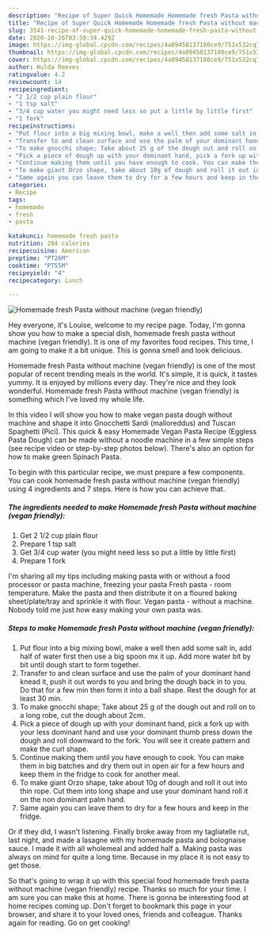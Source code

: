 ```yaml
---
description: "Recipe of Super Quick Homemade Homemade fresh Pasta without machine (vegan friendly)"
title: "Recipe of Super Quick Homemade Homemade fresh Pasta without machine (vegan friendly)"
slug: 3541-recipe-of-super-quick-homemade-homemade-fresh-pasta-without-machine-vegan-friendly
date: 2020-10-26T03:59:34.429Z
image: https://img-global.cpcdn.com/recipes/4a09458137180ce9/751x532cq70/homemade-fresh-pasta-without-machine-vegan-friendly-recipe-main-photo.jpg
thumbnail: https://img-global.cpcdn.com/recipes/4a09458137180ce9/751x532cq70/homemade-fresh-pasta-without-machine-vegan-friendly-recipe-main-photo.jpg
cover: https://img-global.cpcdn.com/recipes/4a09458137180ce9/751x532cq70/homemade-fresh-pasta-without-machine-vegan-friendly-recipe-main-photo.jpg
author: Hulda Reeves
ratingvalue: 4.2
reviewcount: 14
recipeingredient:
- "2 1/2 cup plain flour"
- "1 tsp salt"
- "3/4 cup water you might need less so put a little by little first"
- "1 fork"
recipeinstructions:
- "Put flour into a big mixing bowl, make a well then add some salt in, add half of water first then use a big spoon mx it up. Add more water bit by bit until dough start to form together."
- "Transfer to and clean surface and use the palm of your dominant hand knead it, push it out words to you and bring the dough back in to you. Do that for a few min then form it into a ball shape. Rest the dough for at least 30 min."
- "To make gnocchi shape; Take about 25 g of the dough out and roll on to a long robe, cut the dough about 2cm."
- "Pick a piece of dough up with your dominant hand, pick a fork up with your less dominant hand and use your dominant thumb press down the dough and roll downward to the fork. You will see it create pattern and make the curl shape."
- "Continue making them until you have enough to cook. You can make them in big batches and dry them out in open air for a few hours and keep them in the fridge to cook for another meal."
- "To make giant Orzo shape, take about 10g of dough and roll it out into thin rope. Cut them into long shape and use your dominant hand roll it on the non dominant palm hand."
- "Same again you can leave them to dry for a few hours and keep in the fridge."
categories:
- Recipe
tags:
- homemade
- fresh
- pasta

katakunci: homemade fresh pasta 
nutrition: 284 calories
recipecuisine: American
preptime: "PT26M"
cooktime: "PT55M"
recipeyield: "4"
recipecategory: Lunch

---
```



![Homemade fresh Pasta without machine (vegan friendly)](https://img-global.cpcdn.com/recipes/4a09458137180ce9/751x532cq70/homemade-fresh-pasta-without-machine-vegan-friendly-recipe-main-photo.jpg)

Hey everyone, it's Louise, welcome to my recipe page. Today, I'm gonna show you how to make a special dish, homemade fresh pasta without machine (vegan friendly). It is one of my favorites food recipes. This time, I am going to make it a bit unique. This is gonna smell and look delicious.

Homemade fresh Pasta without machine (vegan friendly) is one of the most popular of recent trending meals in the world. It's simple, it is quick, it tastes yummy. It is enjoyed by millions every day. They're nice and they look wonderful. Homemade fresh Pasta without machine (vegan friendly) is something which I've loved my whole life.

In this video I will show you how to make vegan pasta dough without machine and shape it into Gnocchetti Sardi (malloreddus) and Tuscan Spaghetti (Pici). This quick &amp; easy Homemade Vegan Pasta Recipe (Eggless Pasta Dough) can be made without a noodle machine in a few simple steps (see recipe video or step-by-step photos below). There&#39;s also an option for how to make green Spinach Pasta.


To begin with this particular recipe, we must prepare a few components. You can cook homemade fresh pasta without machine (vegan friendly) using 4 ingredients and 7 steps. Here is how you can achieve that.

<!--inarticleads1-->

##### The ingredients needed to make Homemade fresh Pasta without machine (vegan friendly):

1. Get 2 1/2 cup plain flour
1. Prepare 1 tsp salt
1. Get 3/4 cup water (you might need less so put a little by little first)
1. Prepare 1 fork


I&#39;m sharing all my tips including making pasta with or without a food processor or pasta machine, freezing your pasta Fresh pasta - room temperature. Make the pasta and then distribute it on a floured baking sheet/plate/tray and sprinkle it with flour. Vegan pasta - without a machine. Nobody told me just how easy making your own pasta was. 

<!--inarticleads2-->

##### Steps to make Homemade fresh Pasta without machine (vegan friendly):

1. Put flour into a big mixing bowl, make a well then add some salt in, add half of water first then use a big spoon mx it up. Add more water bit by bit until dough start to form together.
1. Transfer to and clean surface and use the palm of your dominant hand knead it, push it out words to you and bring the dough back in to you. Do that for a few min then form it into a ball shape. Rest the dough for at least 30 min.
1. To make gnocchi shape; Take about 25 g of the dough out and roll on to a long robe, cut the dough about 2cm.
1. Pick a piece of dough up with your dominant hand, pick a fork up with your less dominant hand and use your dominant thumb press down the dough and roll downward to the fork. You will see it create pattern and make the curl shape.
1. Continue making them until you have enough to cook. You can make them in big batches and dry them out in open air for a few hours and keep them in the fridge to cook for another meal.
1. To make giant Orzo shape, take about 10g of dough and roll it out into thin rope. Cut them into long shape and use your dominant hand roll it on the non dominant palm hand.
1. Same again you can leave them to dry for a few hours and keep in the fridge.


Or if they did, I wasn&#39;t listening. Finally broke away from my tagliatelle rut, last night, and made a lasagne with my homemade pasta and bolognaise sauce. I made it with all wholemeal and added half a. Making pasta was always on mind for quite a long time. Because in my place it is not easy to get those. 

So that's going to wrap it up with this special food homemade fresh pasta without machine (vegan friendly) recipe. Thanks so much for your time. I am sure you can make this at home. There is gonna be interesting food at home recipes coming up. Don't forget to bookmark this page in your browser, and share it to your loved ones, friends and colleague. Thanks again for reading. Go on get cooking!
